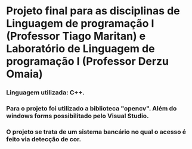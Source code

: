 # Projeto final para as disciplinas de Linguagem de programação I (Professor Tiago Maritan) e Laboratório de Linguagem de programação I (Professor Derzu Omaia)

### Linguagem utilizada: C++.

### Para o projeto foi utilizado a biblioteca "opencv". Além do windows forms possibilitado pelo Visual Studio.
### O projeto se trata de um sistema bancário no qual o acesso é feito via detecção de cor.
